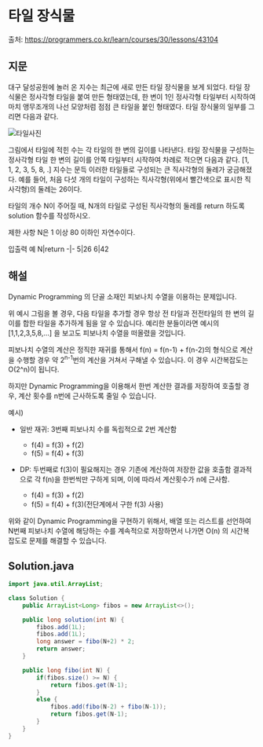 # 타일 장식물

출처: https://programmers.co.kr/learn/courses/30/lessons/43104

## 지문

대구 달성공원에 놀러 온 지수는 최근에 새로 만든 타일 장식물을 보게 되었다. 타일 장식물은 정사각형 타일을 붙여 만든 형태였는데, 한 변이 1인 정사각형 타일부터 시작하여 마치 앵무조개의 나선 모양처럼 점점 큰 타일을 붙인 형태였다. 타일 장식물의 일부를 그리면 다음과 같다.

![타일사진](https://grepp-programmers.s3.amazonaws.com/files/production/3e31bedd54/fcc48066-e72f-45c8-af03-e4360b58b589.png)

그림에서 타일에 적힌 수는 각 타일의 한 변의 길이를 나타낸다. 타일 장식물을 구성하는 정사각형 타일 한 변의 길이를 안쪽 타일부터 시작하여 차례로 적으면 다음과 같다.
[1, 1, 2, 3, 5, 8, .]
지수는 문득 이러한 타일들로 구성되는 큰 직사각형의 둘레가 궁금해졌다. 예를 들어, 처음 다섯 개의 타일이 구성하는 직사각형(위에서 빨간색으로 표시한 직사각형)의 둘레는 26이다.

타일의 개수 N이 주어질 때, N개의 타일로 구성된 직사각형의 둘레를 return 하도록 solution 함수를 작성하시오.

제한 사항
N은 1 이상 80 이하인 자연수이다.

입출력 예
N|return
-|-
5|26
6|42

## 해설

Dynamic Programming 의 단골 소재인 피보나치 수열을 이용하는 문제입니다.

위 예시 그림을 볼 경우, 다음 타일을 추가할 경우 항상 전 타일과 전전타일의 한 변의 길이를 합한 타일을 추가하게 됨을 알 수 있습니다. 예리한 분들이라면 예시의 [1,1,2,3,5,8,...] 을 보고도 피보나치 수열을 떠올렸을 것입니다.

피보나치 수열의 계산은 정직한 재귀를 통해서 f(n) = f(n-1) + f(n-2)의 형식으로 계산을 수행할 경우 약 2<sup>n-1</sup>번의 계산을 거쳐서 구해낼 수 있습니다. 이 경우 시간복잡도는 O(2^n)이 됩니다.

하지만 Dynamic Programming을 이용해서 한번 계산한 결과를 저장하여 호출할 경우, 계산 횟수를 n번에 근사하도록 줄일 수 있습니다.

예시)

- 일반 재귀: 3번째 피보나치 수를 독립적으로 2번 계산함
  - f(4) = f(3) + f(2)
  - f(5) = f(4) + f(3)

- DP: 두번째로 f(3)이 필요해지는 경우 기존에 계산하여 저장한 값을 호출함 결과적으로 각 f(n)을 한번씩만 구하게 되며, 이에 따라서 계산횟수가 n에 근사함.
  - f(4) = f(3) + f(2)
  - f(5) = f(4) + f(3)(전단계에서 구한 f(3) 사용)

위와 같이 Dynamic Programming을 구현하기 위해서, 배열 또는 리스트를 선언하여 N번째 피보나치 수열에 해당하는 수를 계속적으로 저장하면서 나가면 O(n) 의 시간복잡도로 문제를 해결할 수 있습니다.

## Solution.java
~~~java
import java.util.ArrayList;

class Solution {
    public ArrayList<Long> fibos = new ArrayList<>();

    public long solution(int N) {
        fibos.add(1L);
        fibos.add(1L);
        long answer = fibo(N+2) * 2;
        return answer;
    }

    public long fibo(int N) {
        if(fibos.size() >= N) {
            return fibos.get(N-1);
        }
        else {
            fibos.add(fibo(N-2) + fibo(N-1));
            return fibos.get(N-1);
        }
    }
}
~~~

